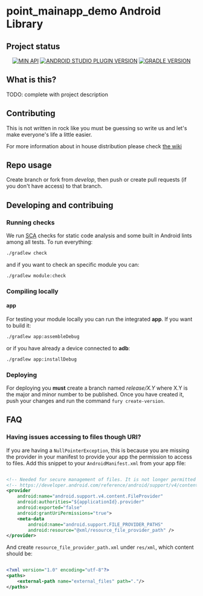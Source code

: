 # point_mainapp_demo Android Library

## Project status

<p align="center">
<a href='https://android-arsenal.com/api?level=21'><img alt='MIN API' src='https://img.shields.io/badge/min%20api-23-blue?style=for-the-badge'/></a>
<a href='https://developer.android.com/studio/releases#4.2.1'><img alt='ANDROID STUDIO PLUGIN VERSION' src='https://img.shields.io/badge/android%20studio-4.2.1-blue?style=for-the-badge'/></a>
<a href='https://docs.gradle.org/7.4.0/release-notes.html'><img alt='GRADLE VERSION' src='https://img.shields.io/badge/gradle-6.7.1-blue?style=for-the-badge'/></a>
</p>

## What is this?

TODO: complete with project description

## Contributing

This is not written in rock like you must be guessing so write us and let's make everyone's life a little easier.

For more information about in house distribution please check [the wiki](https://sites.google.com/mercadolibre.com/mobile/arquitectura/in-house-distribution-mds)

## Repo usage

Create branch or fork from *develop*, then push or create pull requests (if you don't have access) to that branch.


## Developing and contribuing

### Running checks

We run [SCA](https://github.com/Monits/static-code-analysis-plugin) checks for static code analysis and some built in Android lints among all tests. To run everything:

``` bash
./gradlew check
```

and if you want to check an specific module you can:

``` bash
./gradlew module:check
```

### Compiling locally

#### app

For testing your module locally you can run the integrated **app**. If you want to build it:

``` bash
./gradlew app:assembleDebug
```

or if you have already a device connected to **adb**:

``` bash
./gradlew app:installDebug
```

### Deploying

For deploying you **must** create a branch named _release/X.Y_ where X.Y is the major and minor number to be published. Once you have created it, push your changes and run the command `fury create-version`.

## FAQ

### Having issues accessing to files though URI?

If you are having a `NullPointerException`, this is because you are missing the provider in your manifest to provide your app the permission to access to files. Add this snippet to your `AndroidManifest.xml` from your app file:

``` xml

<!-- Needed for secure management of files. It is not longer permitted to access a file with file:///-->
<!-- https://developer.android.com/reference/android/support/v4/content/FileProvider.html -->
<provider
    android:name="android.support.v4.content.FileProvider"
    android:authorities="${applicationId}.provider"
    android:exported="false"
    android:grantUriPermissions="true">
    <meta-data
        android:name="android.support.FILE_PROVIDER_PATHS"
        android:resource="@xml/resource_file_provider_path" />
</provider>
```

And create `resource_file_provider_path.xml` under `res/xml`, which content should be:

``` xml

<?xml version="1.0" encoding="utf-8"?>
<paths>
    <external-path name="external_files" path="."/>
</paths>

```
